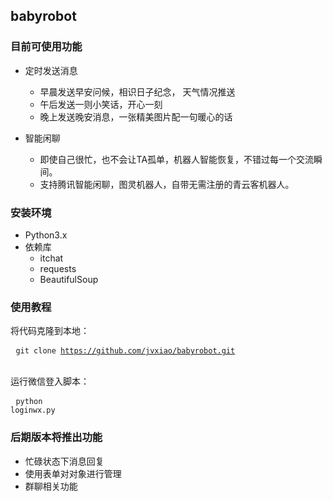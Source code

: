 ## babyrobot

### 目前可使用功能
- 定时发送消息
    - 早晨发送早安问候，相识日子纪念， 天气情况推送
    - 午后发送一则小笑话，开心一刻
    - 晚上发送晚安消息，一张精美图片配一句暖心的话
    
- 智能闲聊
    - 即使自己很忙，也不会让TA孤单，机器人智能恢复，不错过每一个交流瞬间。
    - 支持腾讯智能闲聊，图灵机器人，自带无需注册的青云客机器人。
    
 ### 安装环境
 - Python3.x
 - 依赖库
    - itchat
    - requests
    - BeautifulSoup
    
 ### 使用教程
 将代码克隆到本地：<pre> <code>git clone https://github.com/jvxiao/babyrobot.git </code></pre></br>
 运行微信登入脚本：<pre> <code>python loginwx.py</code></pre>
 
 
 ### 后期版本将推出功能
 - 忙碌状态下消息回复
 - 使用表单对对象进行管理
 - 群聊相关功能